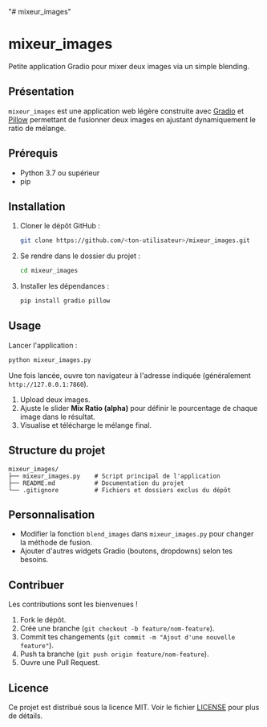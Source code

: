 "# mixeur_images" 

# mixeur_images

Petite application Gradio pour mixer deux images via un simple blending.

## Présentation

`mixeur_images` est une application web légère construite avec [Gradio](https://gradio.app/) et [Pillow](https://python-pillow.org/) permettant de fusionner deux images en ajustant dynamiquement le ratio de mélange.

## Prérequis

- Python 3.7 ou supérieur
- pip

## Installation

1. Cloner le dépôt GitHub :
   ```bash
   git clone https://github.com/<ton-utilisateur>/mixeur_images.git
   ```
2. Se rendre dans le dossier du projet :
   ```bash
   cd mixeur_images
   ```
3. Installer les dépendances :
   ```bash
   pip install gradio pillow
   ```

## Usage

Lancer l'application :
```bash
python mixeur_images.py
```

Une fois lancée, ouvre ton navigateur à l'adresse indiquée (généralement `http://127.0.0.1:7860`).

1. Upload deux images.
2. Ajuste le slider **Mix Ratio (alpha)** pour définir le pourcentage de chaque image dans le résultat.
3. Visualise et télécharge le mélange final.

## Structure du projet

```
mixeur_images/
├── mixeur_images.py    # Script principal de l'application
├── README.md           # Documentation du projet
└── .gitignore          # Fichiers et dossiers exclus du dépôt
```

## Personnalisation

- Modifier la fonction `blend_images` dans `mixeur_images.py` pour changer la méthode de fusion.
- Ajouter d'autres widgets Gradio (boutons, dropdowns) selon tes besoins.

## Contribuer

Les contributions sont les bienvenues !

1. Fork le dépôt.
2. Crée une branche (`git checkout -b feature/nom-feature`).
3. Commit tes changements (`git commit -m "Ajout d'une nouvelle feature"`).
4. Push ta branche (`git push origin feature/nom-feature`).
5. Ouvre une Pull Request.

## Licence

Ce projet est distribué sous la licence MIT. Voir le fichier [LICENSE](LICENSE) pour plus de détails.

